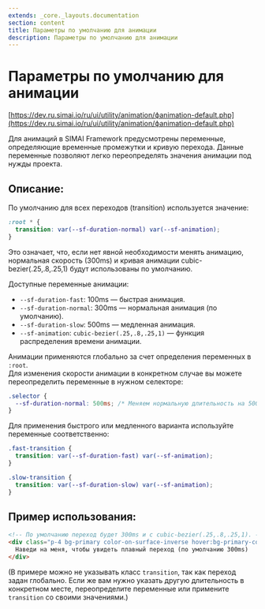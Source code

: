 ```yaml
---
extends: _core._layouts.documentation
section: content
title: Параметры по умолчанию для анимации
description: Параметры по умолчанию для анимации
---
```


# Параметры по умолчанию для анимации

[https://dev.ru.simai.io/ru/ui/utility/animation/фanimation-default.php](https://dev.ru.simai.io/ru/ui/utility/animation/фanimation-default.php)

Для анимаций в SIMAI Framework предусмотрены переменные, определяющие временные промежутки и кривую перехода. Данные
переменные позволяют легко переопределять значения анимации под нужды проекта.

## Описание:

По умолчанию для всех переходов (transition) используется значение:

```css
:root * {
  transition: var(--sf-duration-normal) var(--sf-animation);
}
```

Это означает, что, если нет явной необходимости менять анимацию, нормальная скорость (300ms) и кривая анимации
cubic-bezier(.25,.8,.25,1) будут использованы по умолчанию.

Доступные переменные анимации:

- `--sf-duration-fast`: 100ms — быстрая анимация.
- `--sf-duration-normal`: 300ms — нормальная анимация (по умолчанию).
- `--sf-duration-slow`: 500ms — медленная анимация.
- `--sf-animation`: `cubic-bezier(.25,.8,.25,1)` — функция распределения времени анимации.

Анимации применяются глобально за счет определения переменных в `:root`.  
Для изменения скорости анимации в конкретном случае вы можете переопределить переменные в нужном селекторе:

```css
.selector {
  --sf-duration-normal: 500ms; /* Меняем нормальную длительность на 500ms */
}
```

Для применения быстрого или медленного варианта используйте переменные соответственно:

```css
.fast-transition {
  transition: var(--sf-duration-fast) var(--sf-animation);
}

.slow-transition {
  transition: var(--sf-duration-slow) var(--sf-animation);
}
```

## Пример использования:

```html
<!-- По умолчанию переход будет 300ms и с cubic-bezier(.25,.8,.25,1). -->
<div class="p-4 bg-primary color-on-surface-inverse hover:bg-primary-container">
  Наведи на меня, чтобы увидеть плавный переход (по умолчанию 300ms)
</div>
```

(В примере можно не указывать класс `transition`, так как переход задан глобально. Если же вам нужно указать другую
длительность в конкретном месте, переопределите переменные или примените `transition` со своими значениями.)
